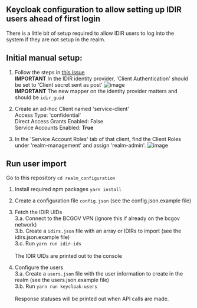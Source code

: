 ## Keycloak configuration to allow setting up IDIR users ahead of first login

There is a little bit of setup required to allow IDIR users to log into the system if they are not
setup in the realm.

## Initial manual setup:

1. Follow the steps in [this issue](https://github.com/bcgov/ocp-sso/issues/118)
   <br>
   **IMPORTANT** In the IDIR identity provider, 'Client Authentication' should be set to 'Client secret sent as post'
   ![image](https://user-images.githubusercontent.com/11507754/159771775-a95553c0-fe9e-4b6e-ae63-d0d9653e51c3.png)
   <br>
   **IMPORTANT** The new mapper on the identity provider matters and should be `idir_guid`
2. Create an ad-hoc Client named 'service-client' <br>
   Access Type: 'confidential' <br>
   Direct Access Grants Enabled: False <br>
   Service Accounts Enabled: **True** <br>

3. In the 'Service Account Roles' tab of that client, find the Client Roles under 'realm-management' and assign 'realm-admin'.
   ![image](https://user-images.githubusercontent.com/11507754/159774487-b07f8a90-4c31-435e-86e4-eb9faf451efc.png)

## Run user import

Go to this repository `cd realm_configuration`

1. Install required npm packages `yarn install`
2. Create a configuration file `config.json` (see the config.json.example file)

3. Fetch the IDIR UIDs <br>
   3.a. Connect to the BCGOV VPN (ignore this if already on the bcgov network)<br>
   3.b. Create a `idirs.json` file with an array or IDIRs to import (see the idirs.json.example file)<br>
   3.c. Run `yarn run idir-ids`<br>
   <br>
   The IDIR UIDs are printed out to the console

4. Configure the users <br>
   3.a. Create a `users.json` file with the user information to create in the realm (see the users.json.example file) <br>
   3.b. Run `yarn run keycloak-users` <br>
   <br>
   Response statuses will be printed out when API calls are made.
